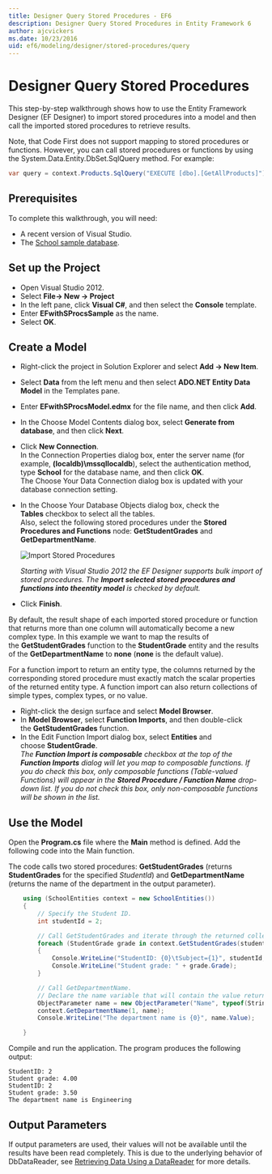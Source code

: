 ```yaml
---
title: Designer Query Stored Procedures - EF6
description: Designer Query Stored Procedures in Entity Framework 6
author: ajcvickers
ms.date: 10/23/2016
uid: ef6/modeling/designer/stored-procedures/query
---
```

# Designer Query Stored Procedures

This step-by-step walkthrough shows how to use the Entity Framework Designer (EF Designer) to import stored procedures into a model and then call the imported stored procedures to retrieve results.

Note, that Code First does not support mapping to stored procedures or functions. However, you can call stored procedures or functions by using the System.Data.Entity.DbSet.SqlQuery method. For example:

```csharp
var query = context.Products.SqlQuery("EXECUTE [dbo].[GetAllProducts]")`;
```

## Prerequisites

To complete this walkthrough, you will need:

- A recent version of Visual Studio.
- The [School sample database](xref:ef6/resources/school-database).

## Set up the Project

- Open Visual Studio 2012.
- Select **File-&gt; New -&gt; Project**
- In the left pane, click **Visual C\#**, and then select the **Console** template.
- Enter **EFwithSProcsSample** as the name.
- Select **OK**.

## Create a Model

- Right-click the project in Solution Explorer and select **Add -&gt; New Item**.
- Select **Data** from the left menu and then select **ADO.NET Entity Data Model** in the Templates pane.
- Enter **EFwithSProcsModel.edmx** for the file name, and then click **Add**.
- In the Choose Model Contents dialog box, select **Generate from database**, and then click **Next**.
- Click **New Connection**.  
    In the Connection Properties dialog box, enter the server name (for example, **(localdb)\\mssqllocaldb**), select the authentication method, type **School** for the database name, and then click **OK**.  
    The Choose Your Data Connection dialog box is updated with your database connection setting.
- In the Choose Your Database Objects dialog box, check the **Tables** checkbox to select all the tables.  
    Also, select the following stored procedures under the **Stored Procedures and Functions** node: **GetStudentGrades** and **GetDepartmentName**.

    ![Import Stored Procedures](~/ef6/media/import.jpg)

    *Starting with Visual Studio 2012 the EF Designer supports bulk import of stored procedures. The **Import selected stored procedures and functions into theentity model** is checked by default.*
- Click **Finish**.

By default, the result shape of each imported stored procedure or function that returns more than one column will automatically become a new complex type. In this example we want to map the results of the **GetStudentGrades** function to the **StudentGrade** entity and the results of the **GetDepartmentName** to **none** (**none** is the default value).

For a function import to return an entity type, the columns returned by the corresponding stored procedure must exactly match the scalar properties of the returned entity type. A function import can also return collections of simple types, complex types, or no value.

- Right-click the design surface and select **Model Browser**.
- In **Model Browser**, select **Function Imports**, and then double-click the **GetStudentGrades** function.
- In the Edit Function Import dialog box, select **Entities** and choose **StudentGrade**.  
    *The **Function Import is composable** checkbox at the top of the **Function Imports** dialog will let you map to composable functions. If you do check this box, only composable functions (Table-valued Functions) will appear in the **Stored Procedure / Function Name** drop-down list. If you do not check this box, only non-composable functions will be shown in the list.*

## Use the Model

Open the **Program.cs** file where the **Main** method is defined. Add the following code into the Main function.

The code calls two stored procedures: **GetStudentGrades** (returns **StudentGrades** for the specified *StudentId*) and **GetDepartmentName** (returns the name of the department in the output parameter).  

``` csharp
    using (SchoolEntities context = new SchoolEntities())
    {
        // Specify the Student ID.
        int studentId = 2;

        // Call GetStudentGrades and iterate through the returned collection.
        foreach (StudentGrade grade in context.GetStudentGrades(studentId))
        {
            Console.WriteLine("StudentID: {0}\tSubject={1}", studentId, grade.Subject);
            Console.WriteLine("Student grade: " + grade.Grade);
        }

        // Call GetDepartmentName.
        // Declare the name variable that will contain the value returned by the output parameter.
        ObjectParameter name = new ObjectParameter("Name", typeof(String));
        context.GetDepartmentName(1, name);
        Console.WriteLine("The department name is {0}", name.Value);

    }
```

Compile and run the application. The program produces the following output:

```console
StudentID: 2
Student grade: 4.00
StudentID: 2
Student grade: 3.50
The department name is Engineering
```

## Output Parameters

If output parameters are used, their values will not be available until the results have been read completely. This is due to the underlying behavior of DbDataReader, see [Retrieving Data Using a DataReader](https://go.microsoft.com/fwlink/?LinkID=398589) for more details.
